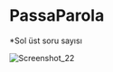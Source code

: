# PassaParola

*Sol üst soru sayısı


![Screenshot_22](https://user-images.githubusercontent.com/32926347/64923811-634dbe00-d7e6-11e9-82e7-8d6a20e001cd.png)

